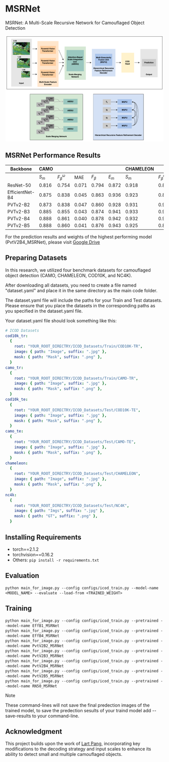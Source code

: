 # MSRNet
MSRNet: A Multi-Scale Recursive Network for Camouflaged Object Detection

![Methodology](MethodologyDiagram.png)

## MSRNet Performance Results

| Backbone        | CAMO  |                      |       |           |       |CHAMELEON |                      |       |           |       | COD10K |                      |       |           |       | NC4K  |                      |       |           |       |
| --------------- | ----- | -------------------- | ----- | ----------|-------|--------- | -------------------- | ----- | ----------|-------| -------| -------------------- | ----- | ----------|-------| ----- | -------------------- | ----- |---------- |-------|
|                 | $S_m$ | $F^{\omega}_{\beta}$ | MAE   |$F_{\beta}$|$E_{m}$|$S_m$     | $F^{\omega}_{\beta}$ | MAE   |$F_{\beta}$|$E_{m}$| $S_m$  | $F^{\omega}_{\beta}$ | MAE   |$F_{\beta}$|$E_{m}$| $S_m$ | $F^{\omega}_{\beta}$ | MAE   |$F_{\beta}$|$E_{m}$|
| ResNet-50       | 0.816 | 0.754                | 0.071 | 0.794     | 0.872 |0.918     | 0.876                | 0.020 | 0.888     | 0.975 | 0.868  | 0.786                | 0.024 | 0.816     | 0.934 | 0.869 | 0.814                | 0.039 | 0.844     | 0.925 |
| EfficientNet-B4 | 0.875 | 0.838                | 0.045 | 0.863     | 0.936 |0.923     | 0.881                | 0.019 | 0.891     | 0.970 | 0.887  | 0.814                | 0.020 | 0.838     | 0.947 | 0.889 | 0.844                | 0.031 | 0.866     | 0.943 |
| PVTv2-B2        | 0.873 | 0.838                | 0.047 | 0.860     | 0.928 |0.931     | 0.904                | 0.016 | 0.912     | 0.976 | 0.894  | 0.829                | 0.018 | 0.849     | 0.952 | 0.894 | 0.853                | 0.030 | 0.874     | 0.943 |
| PVTv2-B3        | 0.885 | 0.855                | 0.043 | 0.874     | 0.941 |0.933     | 0.907                | 0.016 | 0.915     | 0.973 | 0.904  | 0.847                | 0.017 | 0.865     | 0.959 | 0.903 | 0.867                | 0.027 | 0.886     | 0.952 |
| PVTv2-B4        | 0.888 | 0.861                | 0.040 | 0.878     | 0.942 |0.932     | 0.908                | 0.017 | 0.916     | 0.978 | 0.907  | 0.852                | 0.016 | 0.868     | 0.962 | 0.905 | 0.873                | 0.026 | 0.890     | 0.953 |
| PVTv2-B5        | 0.888 | 0.860                | 0.041 | 0.876     | 0.943 |0.925     | 0.893                | 0.017 | 0.903     | 0.971 | 0.902  | 0.844                | 0.017 | 0.862     | 0.957 | 0.903 | 0.871                | 0.027 | 0.889     | 0.952 |


For the prediction results and weights of the highest performing model (PvtV2B4_MSRNet), please visit [Google Drive](https://drive.google.com/drive/folders/1VfFTDPNFxOVz9ReY2AC0qq65FlRsSQhs?usp=drive_link)

## Preparing Datasets
In this research, we utilized four benchmark datasets for camouflaged object detection (CAMO, CHAMELEON, COD10K, and NC4K).

After downloading all datasets, you need to create a file named "dataset.yaml" and place it in the same directory as the main code folder.  

The dataset.yaml file will include the paths for your Train and Test datasets. Please ensure that you place the datasets in the corresponding paths as you specified in the dataset.yaml file. 

Your dataset.yaml file should look something like this:

```yaml
# ICOD Datasets
cod10k_tr:
  {
    root: "YOUR_ROOT_DIRECTRY/ICOD_Datasets/Train/COD10K-TR",
    image: { path: "Image", suffix: ".jpg" },
    mask: { path: "Mask", suffix: ".png" },
  }
camo_tr:
  {
    root: "YOUR_ROOT_DIRECTRY/ICOD_Datasets/Train/CAMO-TR",
    image: { path: "Image", suffix: ".jpg" },
    mask: { path: "Mask", suffix: ".png" },
  }
cod10k_te:
  {
    root: "YOUR_ROOT_DIRECTRY/ICOD_Datasets/Test/COD10K-TE",
    image: { path: "Image", suffix: ".jpg" },
    mask: { path: "Mask", suffix: ".png" },
  }
camo_te:
  {
    root: "YOUR_ROOT_DIRECTRY/ICOD_Datasets/Test/CAMO-TE",
    image: { path: "Image", suffix: ".jpg" },
    mask: { path: "Mask", suffix: ".png" },
  }
chameleon:
  {
    root: "YOUR_ROOT_DIRECTRY/ICOD_Datasets/Test/CHAMELEON",
    image: { path: "Image", suffix: ".jpg" },
    mask: { path: "Mask", suffix: ".png" },
  }
nc4k:
  {
    root: "YOUR_ROOT_DIRECTRY/ICOD_Datasets/Test/NC4K",
    image: { path: "Imgs", suffix: ".jpg" },
    mask: { path: "GT", suffix: ".png" },
  }
```


## Installing Requirements

* torch==2.1.2
* torchvision==0.16.2
* Others: `pip install -r requirements.txt`


## Evaluation

```shell
python main_for_image.py --config configs/icod_train.py --model-name <MODEL_NAME> --evaluate --load-from <TRAINED_WEIGHT>
```


## Training

```shell
python main_for_image.py --config configs/icod_train.py --pretrained --model-name EffB1_MSRNet
python main_for_image.py --config configs/icod_train.py --pretrained --model-name EffB4_MSRNet
python main_for_image.py --config configs/icod_train.py --pretrained --model-name PvtV2B2_MSRNet
python main_for_image.py --config configs/icod_train.py --pretrained --model-name PvtV2B3_MSRNet
python main_for_image.py --config configs/icod_train.py --pretrained --model-name PvtV2B4_MSRNet
python main_for_image.py --config configs/icod_train.py --pretrained --model-name PvtV2B5_MSRNet
python main_for_image.py --config configs/icod_train.py --pretrained --model-name RN50_MSRNet
```
> [!note]
> These command-lines will not save the final predection images of the trained model, to save the predection sesults of your traind model add --save-results to your command-line. 

## Acknowledgment
This project builds upon the work of [Lart Pang](https://github.com/lartpang), incorporating key modifications to the decoding strategy and input scales to enhance its ability to detect small and multiple camouflaged objects. 
